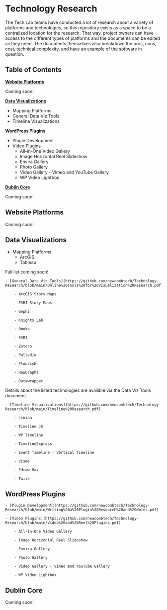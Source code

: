 # Technology Research
The Tech Lab teams have conducted a lot of research about a variety of platforms and technologies, so this repository exists as a space to be a centralized location for the research. That way, project owners can have access to the different types of platforms and the documents can be edited as they need. The documents themselves also breakdown the pros, cons, cost, technical complexity, and have an example of the software in question.

## Table of Contents

[**Website Platforms**](https://github.com/newcombtech/Technology-Research#website-platforms)

Coming soon!

[**Data Visualizations**](https://github.com/newcombtech/Technology-Research#data-visualizations)

- Mapping Platforms
- General Data Viz Tools
- Timeline Visualizations

[**WordPress Plugins**](https://github.com/newcombtech/Technology-Research#wordpress-plugins)

- Plugin Development
- Video Plugins
	- All-in-One Video Gallery
	- Image Horizontal Reel Slideshow
	- Envira Gallery
	- Photo Gallery
	- Video Gallery - Vimeo and YouTube Gallery
	- WP Video Lightbox

[**Dublin Core**](https://github.com/newcombtech/Technology-Research#dublin-core)

Coming soon!

## Website Platforms

Coming soon!

## Data Visualizations

- Mapping Platforms
	- ArcGIS
	- Tableau

Full list coming soon!

	- [General Data Viz Tools](https://github.com/newcombtech/Technology-Research/blob/main/Online%20Tools%20for%20Visualization%20Research.pdf)
		
		- ArcGIS Story Maps
		
		- ESRI Story Maps

		- Gephi

		- Knights Lab

		- Omeka

		- ESRI

		- Zotero

		- Palladio

		- Flourish

		- RawGraphs

		- Datawrapper

Details about the listed technologies are availible via the Data Viz Tools document.

	- [Timeline Visualizations](https://github.com/newcombtech/Technology-Research/blob/main/Timeline%20Research.pdf)

		- Liniaa

		- Timeline JS

		- WP Timeline

		- TimelineExpress

		- Event Timeline - Vertical Timeline

		- Visme

		- Edraw Max

		- Twile

## WordPress Plugins

	- [Plugin Development](https://github.com/newcombtech/Technology-Research/blob/main/Writing%20a%20Plugin%20Research%20and%20Notes.pdf)

	- [Video Plugins](https://github.com/newcombtech/Technology-Research/blob/main/Video%20and%20Reel%20Plugins.pdf)

		- All-in-One Video Gallery

		- Image Horizontal Reel Slideshow

		- Envira Gallery

		- Photo Gallery

		- Video Gallery - Vimeo and YouTube Gallery

		- WP Video Lightbox

## Dublin Core

Coming soon!